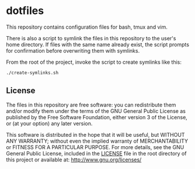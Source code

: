# dotfiles

This repository contains configuration files for bash, tmux and vim.

There is also a script to symlink the files in this repository to the user's
home directory.  If files with the same name already exist, the script prompts
for confirmation before overwriting them with symlinks.

From the root of the project, invoke the script to create symlinks like this:
```
./create-symlinks.sh
```

## License

The files in this repository are free software: you can redistribute them
and/or modify them under the terms of the GNU General Public License as
published by the Free Software Foundation, either version 3 of the License, or
(at your option) any later version.

This software is distributed in the hope that it will be useful, but
WITHOUT ANY WARRANTY; without even the implied warranty of
MERCHANTABILITY or FITNESS FOR A PARTICULAR PURPOSE.  For more details,
see the GNU General Public License, included in the
[LICENSE](https://github.com/thmuggleton/dotfiles/blob/master/LICENSE) file in
the root directory of this project or available at:
http://www.gnu.org/licenses/
